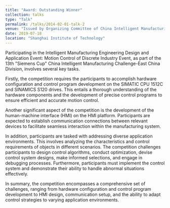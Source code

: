 ```yaml
---
title: "Award: Outstanding Winner"
collection: talks
type: "Talk"
permalink: /talks/2014-02-01-talk-2
venue: "Issued by Organizing Committee of China Intelligent Manufacturing Challenge"
date: 2019-07-18
location: "Shanghai Institute of Technology"
---
```


Participating in the Intelligent Manufacturing Engineering Design and Application Event: Motion Control of Discrete Industry Event, as part of the 13th "Siemens Cup" China Intelligent Manufacturing Challenge-East China Division, involves several key tasks.

Firstly, the competition requires the participants to accomplish hardware configuration and control program development on the SIMATIC CPU 1512C and SINAMICS S120 drives. This entails a thorough understanding of the hardware components and the development of precise control programs to ensure efficient and accurate motion control.

Another significant aspect of the competition is the development of the human-machine interface (HMI) on the HMI platform. Participants are expected to establish communication connections between relevant devices to facilitate seamless interaction within the manufacturing system.

In addition, participants are tasked with addressing diverse application environments. This involves analyzing the characteristics and control requirements of objects in different scenarios. The competition challenges participants to design control algorithms, conduct optimization, devise control system designs, make informed selections, and engage in debugging processes. Furthermore, participants must implement the control system and demonstrate their ability to handle abnormal situations effectively.

In summary, the competition encompasses a comprehensive set of challenges, ranging from hardware configuration and control program development to HMI design, communication setup, and the ability to adapt control strategies to varying application environments.
